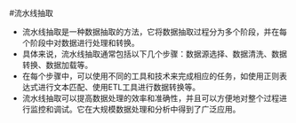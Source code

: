 #流水线抽取
- 流水线抽取是一种数据抽取的方法，它将数据抽取过程分为多个阶段，并在每个阶段中对数据进行处理和转换。
- 具体来说，流水线抽取通常包括以下几个步骤：数据源选择、数据清洗、数据转换、数据加载等。
- 在每个步骤中，可以使用不同的工具和技术来完成相应的任务，如使用正则表达式进行文本匹配、使用ETL工具进行数据转换等。
- 流水线抽取可以提高数据处理的效率和准确性，并且可以方便地对整个过程进行监控和调试。它在大规模数据处理和分析中得到了广泛应用。
